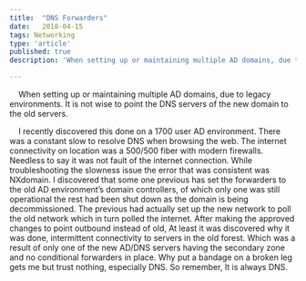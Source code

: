 ```yaml
---
title:  "DNS Forwarders"
date:   2018-04-15
tags: Networking
type: 'article'
published: true
description: 'When setting up or maintaining multiple AD domains, due to legacy environments. It is not wise to point the DNS servers of the new domain to the old servers.'

---
```

&nbsp;&nbsp;&nbsp;&nbsp;When setting up or maintaining multiple AD domains, due to legacy environments. It is not wise to point the DNS servers of the new domain to the old servers.

&nbsp;&nbsp;&nbsp;&nbsp;I recently discovered this done on a 1700 user AD environment. There was a constant slow to resolve DNS when browsing the web. The internet connectivity on location was a 500/500 fiber with modern firewalls. Needless to say it was not fault of the internet connection. While troubleshooting the slowness issue the error that was consistent was NXdomain. I discovered that some one previous has set the forwarders to the old AD environment’s domain controllers, of which only one was still operational the rest had been shut down as the domain is being decommissioned. The previous had actually set up the new network to poll the old network which in turn polled the internet. After making the approved changes to point outbound instead of old, At least it was discovered why it was done, intermittent connectivity to servers in the old forest. Which was a result of only one of the new AD/DNS servers having the secondary zone and no conditional forwarders in place. Why put a bandage on a broken leg gets me but trust nothing, especially DNS. So remember, It is always DNS. 